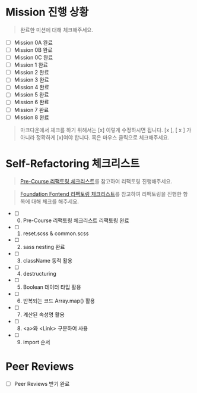 # Mission 진행 상황

> 완료한 미션에 대해 체크해주세요.

- [ ] Mission 0A 완료
- [ ] Mission 0B 완료
- [ ] Mission 0C 완료
- [ ] Mission 1 완료
- [ ] Mission 2 완료
- [ ] Mission 3 완료
- [ ] Mission 4 완료
- [ ] Mission 5 완료
- [ ] Mission 6 완료
- [ ] Mission 7 완료
- [ ] Mission 8 완료

> 마크다운에서 체크를 하기 위해서는 [x] 이렇게 수정하시면 됩니다. [x ], [ x ] 가 아니라 정확하게 [x]여야 합니다. 혹은 마우스 클릭으로 체크해주세요.

# Self-Refactoring 체크리스트

> [Pre-Course 리팩토링 체크리스트](https://www.notion.so/wecode/Pre-Course-Refactoring-869f50bf6a934db98573229c600043ee)를 참고하여 리팩토링 진행해주세요.

> [Foundation Fontend 리팩토링 체크리스트](https://www.notion.so/wecode/Foundation-Frontend-Refactoring-85e629d7a22841b2bd4917c9c72a1f58)를 참고하여 리팩토링을 진행한 항목에 대해 체크를 해주세요.

- [ ] 0. Pre-Course 리팩토링 체크리스트 리팩토링 완료
- [ ] 1. reset.scss & common.scss
- [ ] 2. sass nesting 완료
- [ ] 3. className 동적 활용
- [ ] 4. destructuring
- [ ] 5. Boolean 데이터 타입 활용
- [ ] 6. 반복되는 코드 Array.map() 활용
- [ ] 7. 계산된 속성명 활용
- [ ] 8. \<a\>와 \<Link\> 구분하여 사용
- [ ] 9. import 순서

# Peer Reviews

- [ ] Peer Reviews 받기 완료
